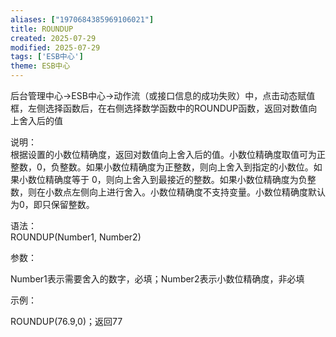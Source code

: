 ```yaml
---
aliases: ["1970684385969106021"]
title: ROUNDUP
created: 2025-07-29
modified: 2025-07-29
tags: ['ESB中心']
theme: ESB中心
---
```


后台管理中心->ESB中心->动作流（或接口信息的成功失败）中，点击动态赋值框，左侧选择函数后，在右侧选择数学函数中的ROUNDUP函数，返回对数值向上舍入后的值

说明：  
根据设置的小数位精确度，返回对数值向上舍入后的值。小数位精确度取值可为正整数，0，负整数。如果小数位精确度为正整数，则向上舍入到指定的小数位。如果小数位精确度等于 0，则向上舍入到最接近的整数。如果小数位精确度为负整数，则在小数点左侧向上进行舍入。小数位精确度不支持变量。小数位精确度默认为0，即只保留整数。

语法：  
ROUNDUP(Number1, Number2)  

参数：

Number1表示需要舍入的数字，必填；Number2表示小数位精确度，非必填

示例：

ROUNDUP(76.9,0)；返回77